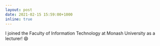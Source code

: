 ```yaml
---
layout: post
date: 2021-02-15 15:59:00+1000
inline: true
---
```


I joined the Faculty of Information Technology at Monash University as a lecturer! :smile:
